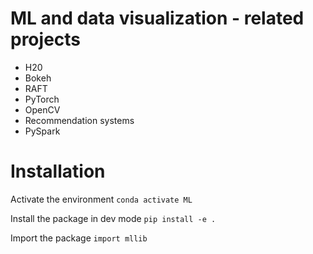 # ML and data visualization - related projects
- H20
- Bokeh
- RAFT
- PyTorch
- OpenCV
- Recommendation systems 
- PySpark 


# Installation 
Activate the environment
`conda activate ML`

Install the package in dev mode
`pip install -e .`

Import the package
`import mllib`